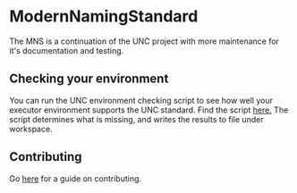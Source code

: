 # ModernNamingStandard
The MNS is a continuation of the UNC project with more maintenance for it's documentation and testing.

## Checking your environment
You can run the UNC environment checking script to see how well your executor environment supports the UNC standard. Find the script [here.](EnvironmentTest.lua) The script determines what is missing, and writes the results to file under workspace.

## Contributing
Go [here](CONTRIBUTING.md) for a guide on contributing.
